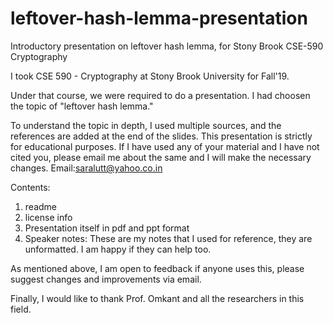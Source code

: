 # leftover-hash-lemma-presentation
Introductory presentation on leftover hash lemma, for Stony Brook CSE-590 Cryptography

I took CSE 590 - Cryptography at Stony Brook University for Fall'19.

Under that course, we were required to do a presentation. I had choosen the topic of "leftover hash lemma."

To understand the topic in depth, I used multiple sources, and the references are added at the end of the slides.
This presentation is strictly for educational purposes. If I have used any of your material and I have not cited you, please 
email me about the same and I will make the necessary changes. Email:saralutt@yahoo.co.in

Contents:
1) readme
2) license info
3) Presentation itself in pdf and ppt format
4) Speaker notes: These are my notes that I used for reference, they are unformatted. I am happy if they can help too.

As mentioned above, I am open to feedback if anyone uses this, please suggest changes and improvements via email.

Finally, I would like to thank Prof. Omkant and all the researchers in this field.
